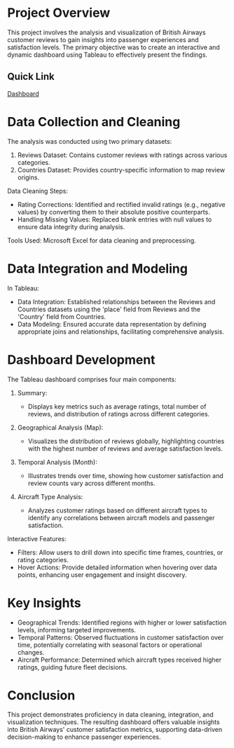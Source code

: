 # Project Overview
This project involves the analysis and visualization of British Airways customer reviews to gain insights into passenger experiences and satisfaction levels. The primary objective was to create an interactive and dynamic dashboard using Tableau to effectively present the findings.

## Quick Link
[Dashboard](https://public.tableau.com/views/BritishAirwaysReviews_17323955846680/Dashboard1?:language=en-GB&publish=yes&:sid=&:redirect=auth&:display_count=n&:origin=viz_share_link)

# Data Collection and Cleaning
The analysis was conducted using two primary datasets:
1. Reviews Dataset: Contains customer reviews with ratings across various categories.
2. Countries Dataset: Provides country-specific information to map review origins.

Data Cleaning Steps:
- Rating Corrections: Identified and rectified invalid ratings (e.g., negative values) by converting them to their absolute positive counterparts.
- Handling Missing Values: Replaced blank entries with null values to ensure data integrity during analysis.

Tools Used: Microsoft Excel for data cleaning and preprocessing.
# Data Integration and Modeling
In Tableau:
- Data Integration: Established relationships between the Reviews and Countries datasets using the 'place' field from Reviews and the 'Country' field from Countries.
- Data Modeling: Ensured accurate data representation by defining appropriate joins and relationships, facilitating comprehensive analysis.

# Dashboard Development
The Tableau dashboard comprises four main components:

1. Summary:
   - Displays key metrics such as average ratings, total number of reviews, and distribution of ratings across different categories.

2. Geographical Analysis (Map):
   - Visualizes the distribution of reviews globally, highlighting countries with the highest number of reviews and average satisfaction levels.

3. Temporal Analysis (Month):
   - Illustrates trends over time, showing how customer satisfaction and review counts vary across different months.

4. Aircraft Type Analysis:
   - Analyzes customer ratings based on different aircraft types to identify any correlations between aircraft models and passenger satisfaction.

Interactive Features:
- Filters: Allow users to drill down into specific time frames, countries, or rating categories.
- Hover Actions: Provide detailed information when hovering over data points, enhancing user engagement and insight discovery.

# Key Insights
- Geographical Trends: Identified regions with higher or lower satisfaction levels, informing targeted improvements.
- Temporal Patterns: Observed fluctuations in customer satisfaction over time, potentially correlating with seasonal factors or operational changes.
- Aircraft Performance: Determined which aircraft types received higher ratings, guiding future fleet decisions.

# Conclusion
This project demonstrates proficiency in data cleaning, integration, and visualization techniques. The resulting dashboard offers valuable insights into British Airways' customer satisfaction metrics, supporting data-driven decision-making to enhance passenger experiences.